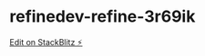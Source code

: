# refinedev-refine-3r69ik

[Edit on StackBlitz ⚡️](https://stackblitz.com/edit/refinedev-refine-p6bxrp)